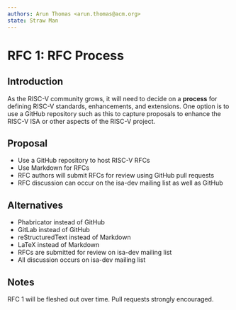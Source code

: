 ```yaml
---
authors: Arun Thomas <arun.thomas@acm.org>
state: Straw Man
---
```


# RFC 1: RFC Process

## Introduction

As the RISC-V community grows, it will need to decide on a **process** for
defining RISC-V standards, enhancements, and extensions. One option is to use a
GitHub repository such as this to capture proposals to enhance the
RISC-V ISA or other aspects of the RISC-V project.

## Proposal

* Use a GitHub repository to host RISC-V RFCs
* Use Markdown for RFCs
* RFC authors will submit RFCs for review using GitHub pull requests
* RFC discussion can occur on the isa-dev mailing list as well as GitHub

## Alternatives

* Phabricator instead of GitHub
* GitLab instead of GitHub
* reStructuredText instead of Markdown
* LaTeX instead of Markdown
* RFCs are submitted for review on isa-dev mailing list
* All discussion occurs on isa-dev mailing list

## Notes

RFC 1 will be fleshed out over time. Pull requests strongly
encouraged.
